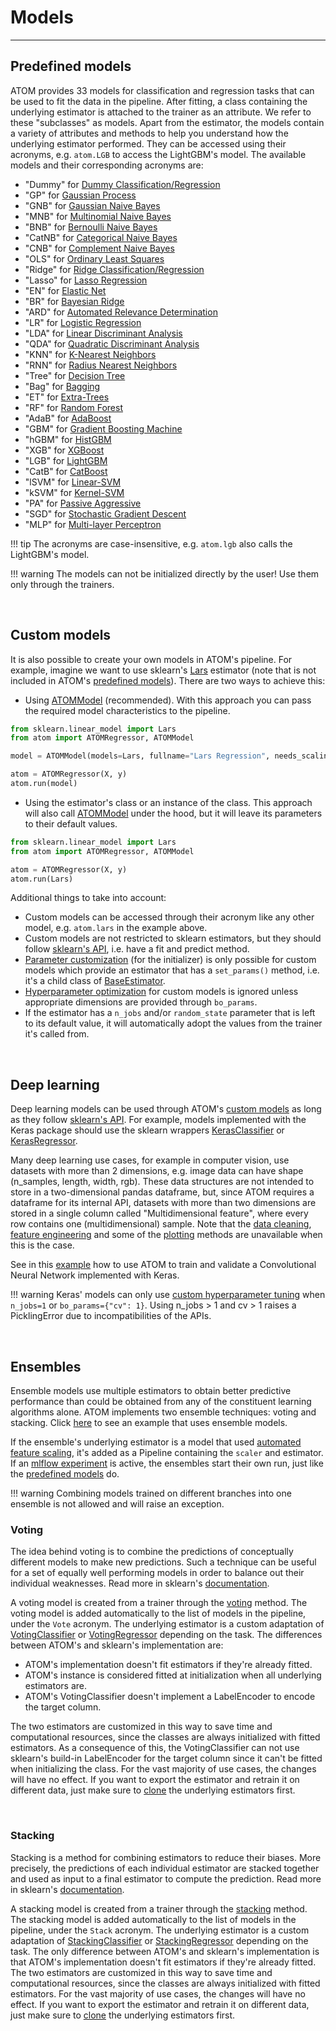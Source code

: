 # Models
--------

## Predefined models

ATOM provides 33 models for classification and regression tasks that
can be used to fit the data in the pipeline. After fitting, a class
containing the underlying estimator is attached to the trainer as an
attribute. We refer to these "subclasses" as models. Apart from the
estimator, the models contain a variety of attributes and methods to
help you understand how the underlying estimator performed. They can
be accessed using their acronyms, e.g. `atom.LGB` to access the
LightGBM's model. The available models and their corresponding
acronyms are: 

* "Dummy" for [Dummy Classification/Regression](../../API/models/dummy)
* "GP" for [Gaussian Process](../../API/models/gp)
* "GNB" for [Gaussian Naive Bayes](../../API/models/gnb)
* "MNB" for [Multinomial Naive Bayes](../../API/models/mnb)
* "BNB" for [Bernoulli Naive Bayes](../../API/models/bnb)
* "CatNB" for [Categorical Naive Bayes](../../API/models/catnb)
* "CNB" for [Complement Naive Bayes](../../API/models/cnb)
* "OLS" for [Ordinary Least Squares](../../API/models/ols)
* "Ridge" for [Ridge Classification/Regression](../../API/models/ridge)
* "Lasso" for [Lasso Regression](../../API/models/lasso)
* "EN" for [Elastic Net](../../API/models/en)
* "BR" for [Bayesian Ridge](../../API/models/br)
* "ARD" for [Automated Relevance Determination](../../API/models/ard)
* "LR" for [Logistic Regression](../../API/models/lr)
* "LDA" for [Linear Discriminant Analysis](../../API/models/lda)
* "QDA" for [Quadratic Discriminant Analysis](../../API/models/qda)
* "KNN" for [K-Nearest Neighbors](../../API/models/knn)
* "RNN" for [Radius Nearest Neighbors](../../API/models/rnn)
* "Tree" for [Decision Tree](../../API/models/tree)
* "Bag" for [Bagging](../../API/models/bag)
* "ET" for [Extra-Trees](../../API/models/et)
* "RF" for [Random Forest](../../API/models/rf)
* "AdaB" for [AdaBoost](../../API/models/adab)
* "GBM" for [Gradient Boosting Machine](../../API/models/gbm)
* "hGBM" for [HistGBM](../../API/models/hgbm)
* "XGB" for [XGBoost](../../API/models/xgb)
* "LGB" for [LightGBM](../../API/models/lgb)
* "CatB" for [CatBoost](../../API/models/catb)
* "lSVM" for [Linear-SVM](../../API/models/lsvm)
* "kSVM" for [Kernel-SVM](../../API/models/ksvm)
* "PA" for [Passive Aggressive](../../API/models/pa)
* "SGD" for [Stochastic Gradient Descent](../../API/models/sgd)
* "MLP" for [Multi-layer Perceptron](../../API/models/mlp)

!!! tip
    The acronyms are case-insensitive, e.g. `atom.lgb` also calls
    the LightGBM's model.

!!! warning
    The models can not be initialized directly by the user! Use them
    only through the trainers.


<br>

## Custom models

It is also possible to create your own models in ATOM's pipeline. For
example, imagine we want to use sklearn's [Lars](https://scikit-learn.org/stable/modules/generated/sklearn.linear_model.Lars.html)
estimator (note that is not included in ATOM's [predefined models](#predefined-models)).
There are two ways to achieve this:

* Using [ATOMModel](../../API/ATOM/atommodel) (recommended). With this
approach you can pass the required model characteristics to the pipeline.

```python
from sklearn.linear_model import Lars
from atom import ATOMRegressor, ATOMModel

model = ATOMModel(models=Lars, fullname="Lars Regression", needs_scaling=True)

atom = ATOMRegressor(X, y)
atom.run(model)
```

* Using the estimator's class or an instance of the class. This approach will
also call [ATOMModel](../../API/ATOM/atommodel) under the hood, but it will
leave its parameters to their default values.

```python
from sklearn.linear_model import Lars
from atom import ATOMRegressor, ATOMModel

atom = ATOMRegressor(X, y)
atom.run(Lars)
```

Additional things to take into account:

* Custom models can be accessed through their acronym like any other model, e.g.
  `atom.lars` in the example above.
* Custom models are not restricted to sklearn estimators, but they should
  follow [sklearn's API](https://scikit-learn.org/stable/developers/develop.html),
  i.e. have a fit and predict method.
* [Parameter customization](#parameter-customization) (for the initializer)
  is only possible for custom models which provide an estimator that has a
  `set_params()` method, i.e. it's a child class of [BaseEstimator](https://scikit-learn.org/stable/modules/generated/sklearn.base.BaseEstimator.html).
* [Hyperparameter optimization](#hyperparameter-tuning) for custom
  models is ignored unless appropriate dimensions are provided through
  `bo_params`.
* If the estimator has a `n_jobs` and/or `random_state` parameter that is
  left to its default value, it will automatically adopt the values from
  the trainer it's called from.

<br>


## Deep learning

Deep learning models can be used through ATOM's [custom models](#custom-models)
as long as they follow [sklearn's API](https://scikit-learn.org/stable/developers/develop.html).
For example, models implemented with the Keras package should use the sklearn wrappers
[KerasClassifier](https://www.tensorflow.org/api_docs/python/tf/keras/wrappers/scikit_learn/KerasClassifier)
or [KerasRegressor](https://www.tensorflow.org/api_docs/python/tf/keras/wrappers/scikit_learn/KerasRegressor).

Many deep learning use cases, for example in computer vision, use datasets
with more than 2 dimensions, e.g. image data can have shape (n_samples,
length, width, rgb). These data structures are not intended to store in
a two-dimensional pandas dataframe, but, since ATOM requires a dataframe
for its internal API, datasets with more than two dimensions are stored
in a single column called "Multidimensional feature", where every row
contains one (multidimensional) sample. Note that the [data cleaning](../data_cleaning),
[feature engineering](../feature_engineering) and some of the [plotting](../plots)
methods are unavailable when this is the case.

See in this [example](../../examples/deep_learning) how to use ATOM to train
and validate a Convolutional Neural Network implemented with Keras.

!!! warning
    Keras' models can only use [custom hyperparameter tuning](../training/#hyperparameter-tuning)
    when `n_jobs=1` or `bo_params={"cv": 1}`. Using n_jobs > 1 and
    cv > 1 raises a PicklingError due to incompatibilities of the APIs.

<br>


## Ensembles

Ensemble models use multiple estimators to obtain better predictive
performance than could be obtained from any of the constituent learning
algorithms alone. ATOM implements two ensemble techniques: voting and
stacking. Click [here](../../examples/ensembles) to see an example that uses
ensemble models.

If the ensemble's underlying estimator is a model that used [automated feature scaling](../training/#automated-feature-scaling),
it's added as a Pipeline containing the `scaler` and estimator. If an
[mlflow experiment](../logging/#tracking) is active, the ensembles start
their own run, just like the [predefined  models](#predefined-models) do.

!!! warning
    Combining models trained on different branches into one ensemble is
    not allowed and will raise an exception.


### Voting

The idea behind voting is to combine the predictions of conceptually
different models to make new predictions. Such a technique can be
useful for a set of equally well performing models in order to balance
out their individual weaknesses. Read more in sklearn's [documentation](https://scikit-learn.org/stable/modules/ensemble.html#voting-classifier).

A voting model is created from a trainer through the [voting](../../API/ATOM/atomclassifier/#voting)
method. The voting model is added automatically to the list of
models in the pipeline, under the `Vote` acronym. The underlying
estimator is a custom adaptation of [VotingClassifier](https://scikit-learn.org/stable/modules/generated/sklearn.ensemble.VotingClassifier.html)
or [VotingRegressor](https://scikit-learn.org/stable/modules/generated/sklearn.ensemble.VotingRegressor.html)
depending on the task. The differences between ATOM's and sklearn's
implementation are:

- ATOM's implementation doesn't fit estimators if they're already fitted.
- ATOM's instance is considered fitted at initialization when all underlying
  estimators are.
- ATOM's VotingClassifier doesn't implement a LabelEncoder to encode the
  target column.

The two estimators are customized in this way to save time and computational
resources, since the classes are always initialized with fitted estimators.
As a consequence of this, the VotingClassifier can not use sklearn's build-in
LabelEncoder for the target column since it can't be fitted when initializing
the class. For the vast majority of use cases, the changes will have no effect.
If you want to export the estimator and retrain it on different data, just make
sure to [clone](https://scikit-learn.org/stable/modules/generated/sklearn.base.clone.html)
the underlying estimators first.


<br>

### Stacking

Stacking is a method for combining estimators to reduce their biases.
More precisely, the predictions of each individual estimator are
stacked together and used as input to a final estimator to compute the
prediction. Read more in sklearn's [documentation](https://scikit-learn.org/stable/modules/ensemble.html#stacked-generalization).

A stacking model is created from a trainer through the [stacking](../../API/ATOM/atomclassifier/#stacking)
method. The stacking model is added automatically to the list of
models in the pipeline, under the `Stack` acronym. The underlying
estimator is a custom adaptation of [StackingClassifier](https://scikit-learn.org/stable/modules/generated/sklearn.ensemble.StackingClassifier.html)
or [StackingRegressor](https://scikit-learn.org/stable/modules/generated/sklearn.ensemble.StackingRegressor.html)
depending on the task. The only difference between ATOM's and sklearn's
implementation is that ATOM's implementation doesn't fit estimators if
they're already fitted. The two estimators are customized in this way to
save time and computational resources, since the classes are always
initialized with fitted estimators. For the vast majority of use cases,
the changes will have no effect. If you want to export the estimator and
retrain it on different data, just make sure to [clone](https://scikit-learn.org/stable/modules/generated/sklearn.base.clone.html)
the underlying estimators first.
